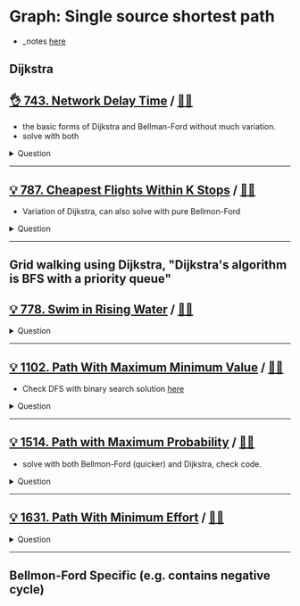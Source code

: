 # Graph: Single source shortest path

- _notes [here](../../../_notes/graph_sssp.md)

## Dijkstra

## [:ok_hand: 743. Network Delay Time](https://leetcode.com/problems/network-delay-time/) / [:man_technologist:](network_delay_time.h)

- the basic forms of Dijkstra and Bellman-Ford without much variation.
- solve with both

<details><summary markdown="span">Question</summary>

```markdown
You are given a network of n nodes, labeled from 1 to n.

You are also given times, a list of travel times as directed edges

times[i] = (ui, vi, wi), where

ui is the source node, vi is the target node, and
wi is the time it takes for a signal to travel from source to target.

We will send a signal from a given node k.

Return the minimum time it takes for all the n nodes to receive the signal.
If it is impossible for all the n nodes to receive the signal, return -1.
```

</details>

------------------------------------------------------------------------------

## [:bulb: 787. Cheapest Flights Within K Stops](https://leetcode.com/problems/cheapest-flights-within-k-stops) / [:man_technologist:](cheapest_flights_within_k_stops.h)

- Variation of Dijkstra, can also solve with pure Bellmon-Ford

<details><summary markdown="span">Question</summary>

```markdown
There are n cities connected by some number of flights.

You are given an array flights where flights[i] = [fromi, toi, pricei] indicates
that there is a flight from city fromi to city toi with cost pricei.

You are also given three integers src, dst, and k, return the cheapest price
from src to dst with at most k stops. If there is no such route, return -1.

Input: n = 4, flights = [[0,1,100],[1,2,100],[2,0,100],[1,3,600],[2,3,200]],
       src = 0, dst = 3, k = 1

Output: 700
Explanation:

The optimal path with at most 1 stop from city 0 to 3 is marked in red and has cost 100 + 600 = 700.
Note that the path through cities [0,1,2,3] is cheaper but is invalid because it uses 2 stops.
```

</details>

------------------------------------------------------------------------------

## Grid walking using Dijkstra, "Dijkstra's algorithm is BFS with a priority queue"

## [:bulb: 778. Swim in Rising Water](https://leetcode.com/problems/swim-in-rising-water/) / [:man_technologist:](swim_in_rising_water.h)

<details><summary markdown="span">Question</summary>

```markdown
You are given an n x n integer matrix grid where each value grid[i][j]
represents the elevation at that point (i, j).

The rain starts to fall. At time t, the depth of the water everywhere is t.

You can swim from a square to another 4-directionally adjacent square
- if and only if the elevation of both squares individually are at most t.
- You can swim infinite distances in zero time.
- Of course, you must stay within the boundaries of the grid during your swim.

Return the least time until you can reach the bottom right square
(n - 1, n - 1) if you start at the top left square (0, 0).

Input: grid = [[0,3],
               [2,1]]
Output: 2
You cannot reach point (1, 0) until time 2.
Then you can reach bottom right
```

</details>

------------------------------------------------------------------------------

## [:bulb: 1102. Path With Maximum Minimum Value](https://leetcode.com/problems/path-with-maximum-minimum-value/) / [:man_technologist:](path_with_maximum_min_value_dijkstra.h)

- Check DFS with binary search solution [here](../../binary_search/README.md#💡💡-1102-path-with-maximum-minimum-value-🎯)

<details><summary markdown="span">Question</summary>

```markdown
Given an m x n integer matrix grid, return the maximum score of a path starting at (0, 0) and ending at (m - 1, n - 1) moving in the 4 cardinal directions.

The score of a path is the minimum value in that path.

For example, the score of the path 8 → 4 → 5 → 9 is 4.

Input: grid = [[5,4,5],
               [1,2,6],
               [7,4,6]]
Output: 4
Explanation: The path with the maximum score is from path 5 > 4 > 5 > 6 > 6
```

</details>

------------------------------------------------------------------------------

## [:bulb: 1514. Path with Maximum Probability](https://leetcode.com/problems/path-with-maximum-probability/) / [:man_technologist:](path_with_max_probs.h)

- solve with both Bellmon-Ford (quicker) and Dijkstra, check code.

<details><summary markdown="span">Question</summary>

```markdown
You are given an undirected weighted graph of n nodes (0-indexed), represented by
- an edge list where `edges[i] = [a, b]` is an undirected edge connecting the nodes `a` and `b` with a probability of success of traversing that edge `succProb[i]`.

Given two nodes `start` and `end`, find the path with the maximum probability of success to go from start to end and return its success probability.

If there is no path from start to end, return 0.
Your answer will be accepted if it differs from the correct answer by at most 1e-5.


Input: n = 3, start = 0, end = 2
       edges = [[0,1],[1,2],[0,2]],
       succProb = [0.5,0.5,0.2],

Output: 0.25000

Explanation: There are two paths from start to end,
one having a probability of success = 0.2 and
the other has 0.5 * 0.5 = 0.25.
```

</details>

------------------------------------------------------------------------------

## [:bulb: 1631. Path With Minimum Effort](https://leetcode.com/problems/path-with-minimum-effort/) / [:man_technologist:](path_with_minimum_effort.h)

<details><summary markdown="span">Question</summary>

```markdown
You are a hiker preparing for an upcoming hike.
You are given heights, a 2D array of size rows x columns, where
- heights[row][col] represents the height of cell (row, col).

You are situated in the top-left cell, (0, 0), and you hope to travel to the
bottom-right cell, (rows-1, columns-1) (i.e., 0-indexed).

You can move up, down, left, or right, and you wish to find a route that
requires the minimum effort.

- A route's effort is the maximum absolute difference in heights between two
  consecutive cells of the route.

Return the minimum effort required to travel from the top-left cell to the
bottom-right cell.

Input: heights = [[1,2,2],
                  [3,8,2],
                  [5,3,5]]
Output: 2

Explanation: The route of [1,3,5,3,5] has a maximum absolute difference of 2 in
consecutive cells. This is better than the route of [1,2,2,2,5], where the
maximum absolute difference is 3.
```

</details>

------------------------------------------------------------------------------

## Bellmon-Ford Specific (e.g. contains negative cycle)


